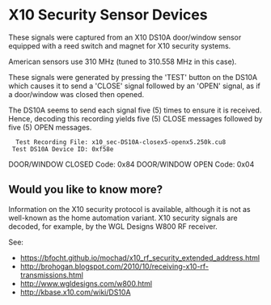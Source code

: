 X10 Security Sensor Devices
===========================

These signals were captured from an X10 DS10A door/window sensor
equipped with a reed switch and magnet for X10 security systems.

American sensors use 310 MHz (tuned to 310.558 MHz in this case).

These signals were generated by pressing the 'TEST' button on the
DS10A which causes it to send a 'CLOSE' signal followed by an 'OPEN'
signal, as if a door/window was closed then opened.

The DS10A seems to send each signal five (5) times to ensure it is
received.  Hence, decoding this recording yields five (5) CLOSE
messages followed by five (5) OPEN messages.

      Test Recording File: x10_sec-DS10A-closex5-openx5.250k.cu8
     Test DS10A Device ID: 0xf58e
  DOOR/WINDOW CLOSED Code: 0x84
    DOOR/WINDOW OPEN Code: 0x04

Would you like to know more?
----------------------------

Information on the X10 security protocol is available, although it
is not as well-known as the home automation variant.  X10 security
signals are decoded, for example, by the WGL Designs W800 RF receiver.

See:
* https://bfocht.github.io/mochad/x10_rf_security_extended_address.html
* http://brohogan.blogspot.com/2010/10/receiving-x10-rf-transmissions.html
* http://www.wgldesigns.com/w800.html
* http://kbase.x10.com/wiki/DS10A
